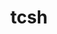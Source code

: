 ---
title: "tcsh"
layout: cache
categories: [package, develop]
meta: {"versions": ["6.24.00"], "compilers": ["gcc@=12.3.0", "gcc@=7.3.1"], "oss": ["amzn2"], "platforms": ["linux"], "targets": ["aarch64", "neoverse_n1", "neoverse_v1", "x86_64_v3"], "stacks": ["aws-isc", "aws-isc-aarch64", "aws-pcluster-neoverse_v1", "root"], "num_specs": 10, "num_specs_by_stack": {"root": 10, "aws-isc-aarch64": 4, "aws-pcluster-neoverse_v1": 4, "aws-isc": 2}}
spec_details: [{"hash": "xukbehyciqzloor4iqjcmohrspt6ckd2", "compiler": "gcc@=7.3.1", "versions": ["6.24.00"], "os": "amzn2", "platform": "linux", "target": "aarch64", "variants": ["build_system=autotools", "patches=3a4e60f"], "stacks": ["root", "aws-isc-aarch64"], "size": "-", "tarball": "https://binaries.spack.io/develop/build_cache/linux-amzn2-aarch64/gcc-7.3.1/tcsh-6.24.00/linux-amzn2-aarch64-gcc-7.3.1-tcsh-6.24.00-xukbehyciqzloor4iqjcmohrspt6ckd2.spack"}, {"hash": "kc6agbcn3mvmgs6xkagix636b3wlnqjo", "compiler": "gcc@=7.3.1", "versions": ["6.24.00"], "os": "amzn2", "platform": "linux", "target": "aarch64", "variants": ["build_system=autotools", "patches=3a4e60f"], "stacks": ["root", "aws-isc-aarch64"], "size": "-", "tarball": "https://binaries.spack.io/develop/build_cache/linux-amzn2-aarch64/gcc-7.3.1/tcsh-6.24.00/linux-amzn2-aarch64-gcc-7.3.1-tcsh-6.24.00-kc6agbcn3mvmgs6xkagix636b3wlnqjo.spack"}, {"hash": "23v3f2dgk3cpd3norb7buy4el22gyxg6", "compiler": "gcc@=12.3.0", "versions": ["6.24.00"], "os": "amzn2", "platform": "linux", "target": "neoverse_n1", "variants": ["build_system=autotools", "patches=3a4e60f"], "stacks": ["root", "aws-pcluster-neoverse_v1"], "size": "-", "tarball": "https://binaries.spack.io/develop/build_cache/linux-amzn2-neoverse_n1/gcc-12.3.0/tcsh-6.24.00/linux-amzn2-neoverse_n1-gcc-12.3.0-tcsh-6.24.00-23v3f2dgk3cpd3norb7buy4el22gyxg6.spack"}, {"hash": "plheoofysmior7svnw7znr4wjv2y7uix", "compiler": "gcc@=12.3.0", "versions": ["6.24.00"], "os": "amzn2", "platform": "linux", "target": "neoverse_n1", "variants": ["build_system=autotools", "patches=3a4e60f"], "stacks": ["root", "aws-pcluster-neoverse_v1"], "size": "-", "tarball": "https://binaries.spack.io/develop/build_cache/linux-amzn2-neoverse_n1/gcc-12.3.0/tcsh-6.24.00/linux-amzn2-neoverse_n1-gcc-12.3.0-tcsh-6.24.00-plheoofysmior7svnw7znr4wjv2y7uix.spack"}, {"hash": "zh4yygozqvmtbmwary5nbf3ecanhugke", "compiler": "gcc@=7.3.1", "versions": ["6.24.00"], "os": "amzn2", "platform": "linux", "target": "neoverse_n1", "variants": ["build_system=autotools", "patches=3a4e60f"], "stacks": ["root", "aws-isc-aarch64"], "size": "-", "tarball": "https://binaries.spack.io/develop/build_cache/linux-amzn2-neoverse_n1/gcc-7.3.1/tcsh-6.24.00/linux-amzn2-neoverse_n1-gcc-7.3.1-tcsh-6.24.00-zh4yygozqvmtbmwary5nbf3ecanhugke.spack"}, {"hash": "5swi6uxq3bgsbriulbhdrzhdzxpme73v", "compiler": "gcc@=7.3.1", "versions": ["6.24.00"], "os": "amzn2", "platform": "linux", "target": "neoverse_n1", "variants": ["build_system=autotools", "patches=3a4e60f"], "stacks": ["root", "aws-isc-aarch64"], "size": "-", "tarball": "https://binaries.spack.io/develop/build_cache/linux-amzn2-neoverse_n1/gcc-7.3.1/tcsh-6.24.00/linux-amzn2-neoverse_n1-gcc-7.3.1-tcsh-6.24.00-5swi6uxq3bgsbriulbhdrzhdzxpme73v.spack"}, {"hash": "pfmw3ksfvqcq7v5tfef3izpgajypfvru", "compiler": "gcc@=12.3.0", "versions": ["6.24.00"], "os": "amzn2", "platform": "linux", "target": "neoverse_v1", "variants": ["build_system=autotools", "patches=3a4e60f"], "stacks": ["root", "aws-pcluster-neoverse_v1"], "size": "-", "tarball": "https://binaries.spack.io/develop/build_cache/linux-amzn2-neoverse_v1/gcc-12.3.0/tcsh-6.24.00/linux-amzn2-neoverse_v1-gcc-12.3.0-tcsh-6.24.00-pfmw3ksfvqcq7v5tfef3izpgajypfvru.spack"}, {"hash": "kutdqahysk2fw3awwcnpbivz3smeg7ga", "compiler": "gcc@=12.3.0", "versions": ["6.24.00"], "os": "amzn2", "platform": "linux", "target": "neoverse_v1", "variants": ["build_system=autotools", "patches=3a4e60f"], "stacks": ["root", "aws-pcluster-neoverse_v1"], "size": "-", "tarball": "https://binaries.spack.io/develop/build_cache/linux-amzn2-neoverse_v1/gcc-12.3.0/tcsh-6.24.00/linux-amzn2-neoverse_v1-gcc-12.3.0-tcsh-6.24.00-kutdqahysk2fw3awwcnpbivz3smeg7ga.spack"}, {"hash": "mevjx7a55p7jj6ejkkf3g4mrwnour3ff", "compiler": "gcc@=7.3.1", "versions": ["6.24.00"], "os": "amzn2", "platform": "linux", "target": "x86_64_v3", "variants": ["build_system=autotools", "patches=3a4e60f"], "stacks": ["root", "aws-isc"], "size": "-", "tarball": "https://binaries.spack.io/develop/build_cache/linux-amzn2-x86_64_v3/gcc-7.3.1/tcsh-6.24.00/linux-amzn2-x86_64_v3-gcc-7.3.1-tcsh-6.24.00-mevjx7a55p7jj6ejkkf3g4mrwnour3ff.spack"}, {"hash": "kumkpne4ltkx36qyv4tumo6ggbrtzr7t", "compiler": "gcc@=7.3.1", "versions": ["6.24.00"], "os": "amzn2", "platform": "linux", "target": "x86_64_v3", "variants": ["build_system=autotools", "patches=3a4e60f"], "stacks": ["root", "aws-isc"], "size": "-", "tarball": "https://binaries.spack.io/develop/build_cache/linux-amzn2-x86_64_v3/gcc-7.3.1/tcsh-6.24.00/linux-amzn2-x86_64_v3-gcc-7.3.1-tcsh-6.24.00-kumkpne4ltkx36qyv4tumo6ggbrtzr7t.spack"}]
---